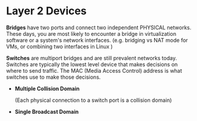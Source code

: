 # Layer 2 Devices

**Bridges** have two ports and connect two independent PHYSICAL networks. These days, you are most likely to encounter a bridge in virtualization software or a system's network interfaces. \(e.g. bridging vs NAT mode for VMs, or combining two interfaces in Linux \)

**Switches** are multiport bridges and are still prevalent networks today. Switches are typically the lowest level device that makes decisions on where to send traffic. The MAC \(Media Access Control\) address is what switches use to make those decisions.

* **Multiple Collision Domain**

  \(Each physical connection to a switch port is a collision domain\)

* **Single Broadcast Domain**


